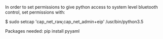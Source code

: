 In order to set permissions to give python access to system level bluetooth control, set permissions with: 

 $ sudo setcap 'cap_net_raw,cap_net_admin+eip' /usr/bin/python3.5

Packages needed:
    pip install pyyaml
